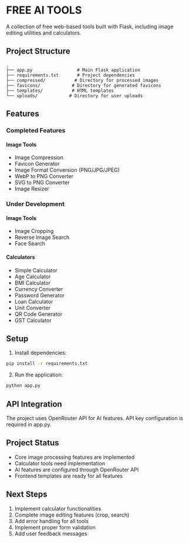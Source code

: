 # FREE AI TOOLS

A collection of free web-based tools built with Flask, including image editing utilities and calculators.

## Project Structure
```
.
├── app.py                 # Main Flask application
├── requirements.txt       # Project dependencies
├── compressed/           # Directory for processed images
├── favicons/            # Directory for generated favicons
├── templates/           # HTML templates
└── uploads/            # Directory for user uploads
```

## Features

### Completed Features
#### Image Tools
- Image Compression
- Favicon Generator
- Image Format Conversion (PNG/JPG/JPEG)
- WebP to PNG Converter
- SVG to PNG Converter
- Image Resizer

### Under Development
#### Image Tools
- Image Cropping
- Reverse Image Search
- Face Search

#### Calculators
- Simple Calculator
- Age Calculator
- BMI Calculator
- Currency Converter
- Password Generator
- Loan Calculator
- Unit Converter
- QR Code Generator
- GST Calculator

## Setup
1. Install dependencies:
```bash
pip install -r requirements.txt
```

2. Run the application:
```bash
python app.py
```

## API Integration
The project uses OpenRouter API for AI features. API key configuration is required in app.py.

## Project Status
- Core image processing features are implemented
- Calculator tools need implementation
- AI features are configured through OpenRouter API
- Frontend templates are ready for all features

## Next Steps
1. Implement calculator functionalities
2. Complete image editing features (crop, search)
3. Add error handling for all tools
4. Implement proper form validation
5. Add user feedback messages